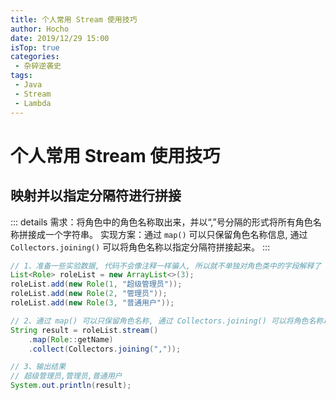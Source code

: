 ```yaml
---
title: 个人常用 Stream 使用技巧
author: Hocho
date: 2019/12/29 15:00
isTop: true
categories:
 - 杂碎逆袭史
tags:
 - Java
 - Stream
 - Lambda
---
```


# 个人常用 Stream 使用技巧 <Badge text="持续更新" type="warning" />

<!-- more -->

## 映射并以指定分隔符进行拼接

::: details 需求：将角色中的角色名称取出来，并以“,”号分隔的形式将所有角色名称拼接成一个字符串。
实现方案：通过 `map()` 可以只保留角色名称信息, 通过 `Collectors.joining()` 可以将角色名称以指定分隔符拼接起来。
:::

```java
// 1、准备一些实验数据, 代码不会像注释一样骗人, 所以就不单独对角色类中的字段解释了
List<Role> roleList = new ArrayList<>(3);
roleList.add(new Role(1, "超级管理员"));
roleList.add(new Role(2, "管理员"));
roleList.add(new Role(3, "普通用户"));

// 2、通过 map() 可以只保留角色名称, 通过 Collectors.joining() 可以将角色名称以指定分隔符拼接起来
String result = roleList.stream()
    .map(Role::getName)
    .collect(Collectors.joining(","));

// 3、输出结果
// 超级管理员,管理员,普通用户
System.out.println(result);
```



